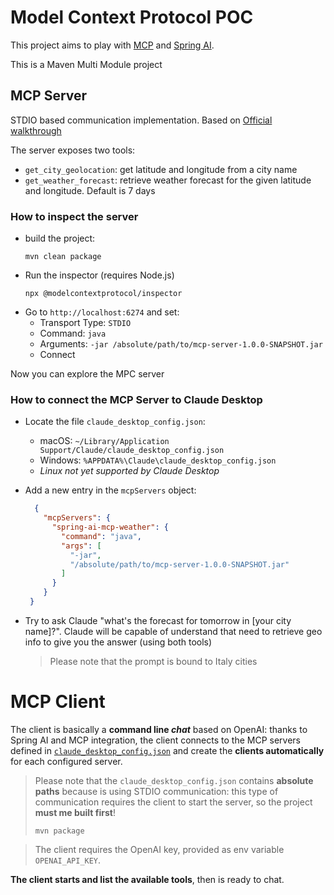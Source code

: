 # Model Context Protocol POC

This project aims to play with [MCP](https://modelcontextprotocol.io/) and [Spring AI](https://docs.spring.io/spring-ai/reference/index.html).

This is a Maven Multi Module project

## MCP Server

STDIO based communication implementation. 
Based on [Official walkthrough](https://modelcontextprotocol.io/quickstart/server#java)

The server exposes two tools:

* `get_city_geolocation`: get latitude and longitude from a city name
* `get_weather_forecast`: retrieve weather forecast for the given latitude and longitude. Default is 7 days

### How to inspect the server

* build the project:
  ```shell
  mvn clean package
  ```
* Run the inspector (requires Node.js)
  ```shell
  npx @modelcontextprotocol/inspector
  ```
* Go to `http://localhost:6274` and set:
  * Transport Type: `STDIO`
  * Command: `java`
  * Arguments: `-jar /absolute/path/to/mcp-server-1.0.0-SNAPSHOT.jar`
  * Connect

Now you can explore the MPC server

### How to connect the MCP Server to Claude Desktop

* Locate the file `claude_desktop_config.json`:
  * macOS: `~/Library/Application Support/Claude/claude_desktop_config.json`
  * Windows: `%APPDATA%\Claude\claude_desktop_config.json`
  * *Linux not yet supported by Claude Desktop*
* Add a new entry in the `mcpServers` object:
  ```json
    {
      "mcpServers": {
        "spring-ai-mcp-weather": {
          "command": "java",
          "args": [
            "-jar",
            "/absolute/path/to/mcp-server-1.0.0-SNAPSHOT.jar"
          ]
        }
      }
   }
  ```
* Try to ask Claude "what's the forecast for tomorrow in [your city name]?". Claude will be capable of understand that need to retrieve geo info to give you the answer (using both tools)

  > Please note that the prompt is bound to Italy cities

# MCP Client

The client is basically a **command line _chat_** based on OpenAI: thanks to Spring AI and MCP integration, the client connects to the MCP servers defined in [`claude_desktop_config.json`](mcp-client/src/main/resources/claude_desktop_config.json)
and create the **clients automatically** for each configured server.

> Please note that the `claude_desktop_config.json` contains **absolute paths** because is using STDIO communication:
> this type of communication requires the client to start the server, so the project **must me built first**!
> ```shell
> mvn package
> ```

> The client requires the OpenAI key, provided as env variable `OPENAI_API_KEY`.

**The client starts and list the available tools**, then is ready to chat.
